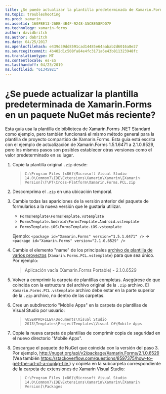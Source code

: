 ```yaml
---
title: ¿Se puede actualizar la plantilla predeterminada de Xamarin.Forms en un paquete NuGet más reciente?
ms.topic: troubleshooting
ms.prod: xamarin
ms.assetid: 160FBE13-26EB-4B4F-9248-A5CBE58FDD7F
ms.technology: xamarin-forms
author: davidbritch
ms.author: dabritch
ms.date: 04/25/2017
ms.openlocfilehash: e439d39dd8591cad14485e64aabab2d6016a8e27
ms.sourcegitcommit: 4b402d1c508fa84e4fc3171a6e43b811323948fc
ms.translationtype: MT
ms.contentlocale: es-ES
ms.lasthandoff: 04/23/2019
ms.locfileid: "61345921"
---
```

# <a name="can-i-update-the-xamarinforms-default-template-to-a-newer-nuget-package"></a>¿Se puede actualizar la plantilla predeterminada de Xamarin.Forms en un paquete NuGet más reciente?

Esta guía usa la plantilla de biblioteca de Xamarin.Forms .NET Standard como ejemplo, pero también funcionará el mismo método general para la plantilla de proyecto compartido de Xamarin.Forms. Esta guía está escrita con el ejemplo de actualización de Xamarin.Forms 1.5.1.6471 a 2.1.0.6529, pero los mismos pasos son posibles establecer otras versiones como el valor predeterminado en su lugar.

1.  Copie la plantilla original `.zip` desde:

    > `C:\Program Files (x86)\Microsoft Visual Studio 14.0\Common7\IDE\Extensions\Xamarin\Xamarin\[Xamarin Version]\T\PT\Cross-Platform\Xamarin.Forms.PCL.zip`

2.  Descomprima el `.zip` en una ubicación temporal.

3.  Cambie todas las apariciones de la versión anterior del paquete de formularios a la nueva versión que le gustaría utilizar.
    *   `FormsTemplate\FormsTemplate.vstemplate`
    *   `FormsTemplate.Android\FormsTemplate.Android.vstemplate`
    *   `FormsTemplate.iOS\FormsTemplate.iOS.vstemplate`

    Ejemplo: `<package id="Xamarin.Forms" version="1.5.1.6471" />` -> `<package id="Xamarin.Forms" version="2.1.0.6529" />`

4.  Cambie el elemento "name" de los principales [archivo de plantilla de varios proyectos](https://msdn.microsoft.com/library/ms185308.aspx) (`Xamarin.Forms.PCL.vstemplate`) para que sea único. Por ejemplo:
    > <Name>Aplicación vacía (Xamarin.Forms Portable) - 2.1.0.6529</Name>

5.  Volver a comprimir la carpeta de plantillas completas. Asegúrese de que coincida con la estructura del archivo original de la `.zip` archivo. El `Xamarin.Forms.PCL.vstemplate` archivo debe estar en la parte superior de la `.zip` archivo, no dentro de las carpetas.

6.  Cree un subdirectorio "Mobile Apps" en la carpeta de plantillas de Visual Studio por usuario:
    > `%USERPROFILE%\Documents\Visual Studio 2013\Templates\ProjectTemplates\Visual C#\Mobile Apps`

7.  Copie la nueva carpeta de plantillas de comprimir copia de seguridad en el nuevo directorio "Mobile Apps".

8.  Descargue el paquete de NuGet que coincida con la versión del paso 3. Por ejemplo, [ http://nuget.org/api/v2/package/Xamarin.Forms/2.1.0.6529 ](http://nuget.org/api/v2/package/Xamarin.Forms/2.1.0.6529) (Vea también [ https://stackoverflow.com/questions/8597375/how-to-get-the-url-of-a-nupkg-file ](https://stackoverflow.com/questions/8597375/how-to-get-the-url-of-a-nupkg-file)) y cópiela en la subcarpeta correspondiente de la carpeta de extensiones de Xamarin Visual Studio:
    > `C:\Program Files (x86)\Microsoft Visual Studio 14.0\Common7\IDE\Extensions\Xamarin\Xamarin\[Xamarin Version]\Packages`
